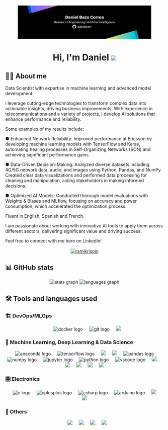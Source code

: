 <figure><img src="./Banner.png" alt=""><figcaption></figcaption></figure>

<h1 align="center">Hi, I'm Daniel <img src="https://media.giphy.com/media/hvRJCLFzcasrR4ia7z/giphy.gif" width="35"></h1>

## 🧑‍💻 About me

Data Scientist with expertise in machine learning and advanced model development.

I leverage cutting-edge technologies to transform complex data into actionable insights, driving business improvements. With experience in telecommunications and a variety of projects, I develop AI solutions that enhance performance and reliability.

Some examples of my results include:

● Enhanced Network Reliability: Improved performance at Ericsson by developing machine learning models with TensorFlow and Keras, automating healing processes in Self-Organizing Networks (SON) and achieving significant performance gains.

● Data-Driven Decision-Making: Analyzed diverse datasets including 4G/5G network data, audio, and images using Python, Pandas, and NumPy. Created clear data visualizations and performed data processing for cleaning and manipulation, aiding stakeholders in making informed decisions.

● Optimized AI Models: Conducted thorough model evaluations with Weights & Biases and MLflow, focusing on accuracy and power consumption, which accelerated the optimization process.

Fluent in English, Spanish and French.

I am passionate about working with innovative AI tools to apply them across different sectors, delivering significant value and driving success.

Feel free to connect with me here on LinkedIn!

<p align="center"> <a href="https://www.linkedin.com/in/danibcorr/" target="blank"><img align="center" src="https://raw.githubusercontent.com/rahuldkjain/github-profile-readme-generator/master/src/images/icons/Social/linked-in-alt.svg" alt="ramikrispin" height="30" width="40" /></a></p>

## 📊 GitHub stats

<div align="center">
  <img src="https://github-readme-stats.vercel.app/api?username=danibcorr&hide_title=false&hide_rank=false&show_icons=true&include_all_commits=false&count_private=true&disable_animations=false&theme=dark&locale=en&hide_border=true&order=1" height="180" alt="stats graph"  />
  <img src="https://github-readme-stats.vercel.app/api/top-langs?username=danibcorr&locale=en&hide_title=false&layout=compact&card_width=320&langs_count=5&theme=dark&hide_border=true&order=2" height="180" alt="languages graph"  />
</div>


## 🛠️ Tools and languages used

### 🏗️ DevOps/MLOps

<div align="center">
  <img width="12" />
  <img src="https://cdn.jsdelivr.net/gh/devicons/devicon/icons/docker/docker-original.svg" height="40" alt="docker logo"  />
  <img width="12" />
  <img src="https://cdn.jsdelivr.net/gh/devicons/devicon/icons/git/git-original.svg" height="40" alt="git logo"  />
  <img width="12" />
  <img src="https://cdn.jsdelivr.net/gh/devicons/devicon@latest/icons/kubernetes/kubernetes-original.svg" height="40" />        
</div>

### 🧪 Machine Learning, Deep Learning & Data Science

<div align="center">
  <img width="12" />
  <img src="https://cdn.jsdelivr.net/gh/devicons/devicon/icons/anaconda/anaconda-original.svg" height="40" alt="anaconda logo"  />
  <img width="12" />
  <img src="https://cdn.jsdelivr.net/gh/devicons/devicon/icons/tensorflow/tensorflow-original.svg" height="40" alt="tensorflow logo"  />
  <img width="12" />
  <img src="https://cdn.jsdelivr.net/gh/devicons/devicon@latest/icons/keras/keras-original.svg" height="40" />
  <img width="12" />
  <img src="https://cdn.jsdelivr.net/gh/devicons/devicon@latest/icons/scikitlearn/scikitlearn-original.svg" height="40" />
  <img width="12" />
  <img src="https://cdn.jsdelivr.net/gh/devicons/devicon/icons/pandas/pandas-original.svg" height="40" alt="pandas logo"  />
  <img width="12" />
  <img src="https://cdn.jsdelivr.net/gh/devicons/devicon/icons/numpy/numpy-original.svg" height="40" alt="numpy logo"  />
  <img width="12" />
  <img src="https://cdn.jsdelivr.net/gh/devicons/devicon/icons/jupyter/jupyter-original.svg" height="40" alt="jupyter logo"  />
  <img width="12" />
  <img src="https://cdn.jsdelivr.net/gh/devicons/devicon/icons/python/python-original.svg" height="40" alt="python logo"  />
  <img width="12" />
  <img src="https://cdn.jsdelivr.net/gh/devicons/devicon/icons/vscode/vscode-original.svg" height="40" alt="vscode logo"  />
  <img width="12" />
  <img src="https://cdn.jsdelivr.net/gh/devicons/devicon@latest/icons/spyder/spyder-original.svg" height="40" />        
  <img width="12" />
  <img src="https://cdn.jsdelivr.net/gh/devicons/devicon@latest/icons/matplotlib/matplotlib-original.svg" height="40" />        
  <img width="12" />
  <img src="https://cdn.jsdelivr.net/gh/devicons/devicon@latest/icons/opencv/opencv-original.svg" height="40" />
  <img width="12" />
  <img src="https://cdn.jsdelivr.net/gh/devicons/devicon@latest/icons/plotly/plotly-original.svg" height="40" /> 
  <img width="12" />
  <img src="https://cdn.jsdelivr.net/gh/devicons/devicon@latest/icons/streamlit/streamlit-original.svg" height="40" />        
</div> 

### 🎛️ Electronics 

<div align="center">
  <img width="12" />
  <img src="https://cdn.jsdelivr.net/gh/devicons/devicon/icons/c/c-original.svg" height="40" alt="c logo"  />
  <img width="12" />
  <img src="https://cdn.jsdelivr.net/gh/devicons/devicon/icons/cplusplus/cplusplus-original.svg" height="40" alt="cplusplus logo"  />
  <img width="12" />
  <img src="https://cdn.jsdelivr.net/gh/devicons/devicon/icons/csharp/csharp-original.svg" height="40" alt="csharp logo"  />
  <img width="12" />
  <img src="https://cdn.jsdelivr.net/gh/devicons/devicon/icons/arduino/arduino-original.svg" height="40" alt="arduino logo"  />
  <img width="12" />
  <img src="https://cdn.jsdelivr.net/gh/devicons/devicon@latest/icons/qt/qt-original.svg" height="40" />        
  <img width="12" />
  <img src="https://cdn.jsdelivr.net/gh/devicons/devicon@latest/icons/raspberrypi/raspberrypi-original.svg" height="40" />        
</div>

### 🧺 Others

<div align="center">
  <img width="12" />
  <img src="https://cdn.jsdelivr.net/gh/devicons/devicon@latest/icons/gitbook/gitbook-original.svg" height="40" />
  <img width="12" />
  <img src="https://cdn.jsdelivr.net/gh/devicons/devicon@latest/icons/latex/latex-original.svg" height="40" />        
  <img width="12" />
  <img src="https://cdn.jsdelivr.net/gh/devicons/devicon@latest/icons/linux/linux-original.svg" height="40" />
  <img width="12" />
  <img src="https://cdn.jsdelivr.net/gh/devicons/devicon@latest/icons/markdown/markdown-original.svg" height="40" />        
</div>

<div align="center">

</div>
